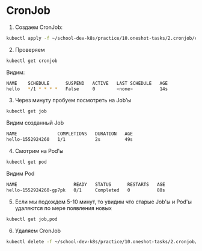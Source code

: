 # CronJob

1) Создаем CronJob:

```bash
kubectl apply -f ~/school-dev-k8s/practice/10.oneshot-tasks/2.cronjob/cronjob.yaml
```

2) Проверяем

```bash
kubectl get cronjob
```

Видим:

```bash
NAME    SCHEDULE      SUSPEND   ACTIVE   LAST SCHEDULE   AGE
hello   */1 * * * *   False     0        <none>          14s
```

3) Через минуту пробуем посмотреть на Job'ы

```bash
kubectl get job
```

Видим созданный Job

```bash
NAME               COMPLETIONS   DURATION   AGE
hello-1552924260   1/1           2s         49s
```

4) Смотрим на Pod'ы

```bash
kubectl get pod
```

Видим Pod

```bash
NAME                     READY   STATUS      RESTARTS   AGE
hello-1552924260-gp7pk   0/1     Completed   0          80s
```

5) Если мы подождем 5-10 минут, то увидим что старые Job'ы и Pod'ы удаляются по мере появления новых

```bash
kubectl get job,pod
```

6) Удаляем CronJob

```bash
kubectl delete -f ~/school-dev-k8s/practice/10.oneshot-tasks/2.cronjob/cronjob.yaml
```
